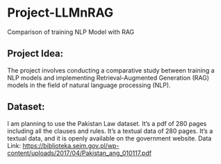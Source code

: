 # Project-LLMnRAG
Comparison of training NLP Model with RAG 

## Project Idea:
The project involves conducting a comparative study between training a NLP models and implementing Retrieval-Augmented Generation (RAG) models in the field of natural language processing (NLP). 

## Dataset:
I am planning to use the Pakistan Law dataset. It’s a pdf of 280 pages including all the clauses and rules. It’s a textual data of 280 pages. It’s a textual data, and it is openly available on the government website.
Data Link: https://biblioteka.sejm.gov.pl/wp-content/uploads/2017/04/Pakistan_ang_010117.pdf
